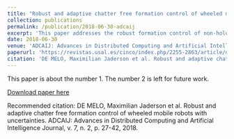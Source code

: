 ```yaml
---
title: "Robust and adaptive chatter free formation control of wheeled mobile robots with uncertainties"
collection: publications
permalink: /publication/2018-06-30-adcaij
excerpt: 'This paper addresses the robust formation control of non-holonomic mobile robots with homogeneous system architecture and decentralized control structure. Therefore, it was necessary the mathematical modeling of mobile robots, from which, the Separation-Bearing variant of Leader-Following control strategy was implemented. The stability proof were based on the Lyapunov theory. The sliding mode control (SMC) strategy was used in the controller design to make the control robust to the incidence of uncertainties and disturbances. The Fuzzy Adaptive Formation Control is designed to eliminate the previous bounding knowledge of these uncertainties and disturbances. The proposed control effectiveness is demonstrated by results obtained with simulations in Matlab/Simulink. The pure kinematic and kinematic with disturbances is also analyzed. The results shows the controllers effectiveness to formation of multi-robots systems to the eight-shaped trajectory.'
date: 2018-06-30
venue: 'ADCAIJ: Advances in Distributed Computing and Artificial Intelligence Journal'
paperurl: 'https://revistas.usal.es/cinco/index.php/2255-2863/article/download/ADCAIJ2018722742/19655'
citation: 'DE MELO, Maximilian Jaderson et al. Robust and adaptive chatter free formation control of wheeled mobile robots with uncertainties. ADCAIJ: Advances in Distributed Computing and Artificial Intelligence Journal, v. 7, n. 2, p. 27-42, 2018.' #'Your Name, You. (2009). &quot;Paper Title Number 1.&quot; <i>Journal 1</i>. 1(1).'
---
```

This paper is about the number 1. The number 2 is left for future work.

[Download paper here](https://revistas.usal.es/cinco/index.php/2255-2863/article/download/ADCAIJ2018722742/19655)

Recommended citation: DE MELO, Maximilian Jaderson et al. Robust and adaptive chatter free formation control of wheeled mobile robots with uncertainties. ADCAIJ: Advances in Distributed Computing and Artificial Intelligence Journal, v. 7, n. 2, p. 27-42, 2018.